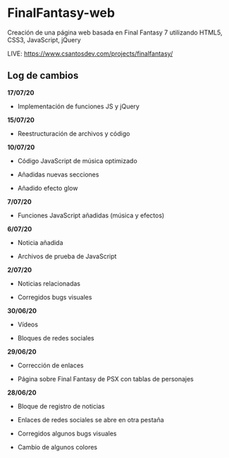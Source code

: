 # FinalFantasy-web
Creación de una página web basada en Final Fantasy 7 utilizando HTML5, CSS3, JavaScript, jQuery 

LIVE: https://www.csantosdev.com/projects/finalfantasy/

## Log de cambios

**17/07/20**

- Implementación de funciones JS y jQuery

**15/07/20**

- Reestructuración de archivos y código

**10/07/20**

- Código JavaScript de música optimizado

- Añadidas nuevas secciones

- Añadido efecto glow

**7/07/20**

- Funciones JavaScript añadidas (música y efectos)

**6/07/20**

- Noticia añadida

- Archivos de prueba de JavaScript

**2/07/20**

- Noticias relacionadas

- Corregidos bugs visuales

**30/06/20**

- Vídeos

- Bloques de redes sociales

**29/06/20**

- Corrección de enlaces

- Página sobre Final Fantasy de PSX con tablas de personajes

**28/06/20**

- Bloque de registro de noticias

- Enlaces de redes sociales se abre en otra pestaña

- Corregidos algunos bugs visuales

- Cambio de algunos colores

